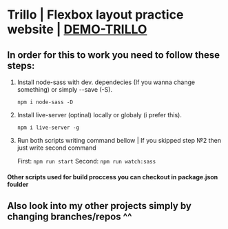 # Trillo | Flexbox layout practice website | [DEMO-TRILLO](https://trillo-13reath.netlify.app)

## In order for this to work you need to follow these steps:

1. Install node-sass with dev. dependecies (If you wanna change something) or simply --save (-S).

    `npm i node-sass -D`

2. Install live-server (optinal) locally or globaly (i prefer this).

    `npm i live-server -g`

3. Run both scripts writing command bellow | If you skipped step №2 then just write second command

    First: `npm run start` Second: `npm run watch:sass`

#### Other scripts used for build proccess you can checkout in package.json foulder

## Also look into my other projects simply by changing branches/repos ^^
